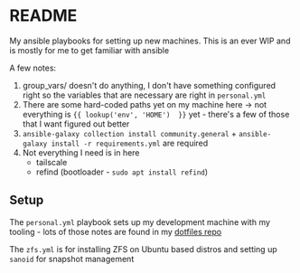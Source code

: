 # README

My ansible playbooks for setting up new machines. This is an ever WIP and is
mostly for me to get familiar with ansible

A few notes:

1. group_vars/ doesn't do anything, I don't have something configured right so the variables that are necessary are right in `personal.yml`
2. There are some hard-coded paths yet on my machine here -> not everything is `{{ lookup('env', 'HOME')  }}` yet - there's a few of those that I want figured out better
3. `ansible-galaxy collection install community.general` + `ansible-galaxy install -r requirements.yml` are required
4. Not everything I need is in here 
    - tailscale
    - refind (bootloader - `sudo apt install refind`)

## Setup

The `personal.yml` playbook sets up my development machine with my tooling - lots of those notes are found in my [dotfiles repo](https://www.github.com/pypeaday/dotfiles)

The `zfs.yml` is for installing ZFS on Ubuntu based distros and setting up `sanoid` for snapshot management

